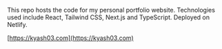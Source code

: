 This repo hosts the code for my personal portfolio website. Technologies used include React, Tailwind CSS, Next.js and TypeScript. Deployed on Netlify.

[https://kyash03.com](https://kyash03.com)


